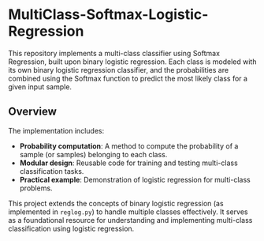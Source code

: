 # MultiClass-Softmax-Logistic-Regression 

This repository implements a multi-class classifier using Softmax Regression, built upon binary logistic regression. Each class is modeled with its own binary logistic regression classifier, and the probabilities are combined using the Softmax function to predict the most likely class for a given input sample. 

## Overview 

The implementation includes: 

- **Probability computation**: A method to compute the probability of a sample (or samples) belonging to each class.
- **Modular design**: Reusable code for training and testing multi-class classification tasks.
- **Practical example**: Demonstration of logistic regression for multi-class problems.

This project extends the concepts of binary logistic regression (as implemented in `reglog.py`) to handle multiple classes effectively. It serves as a foundational resource for understanding and implementing multi-class classification using logistic regression.
